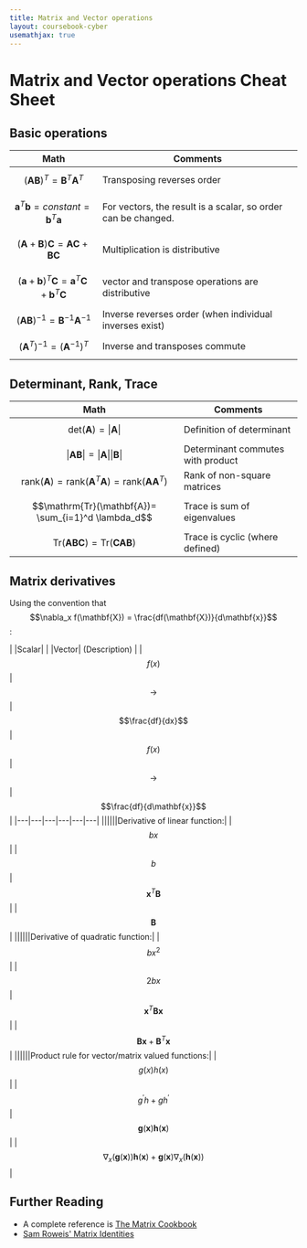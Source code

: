 ```yaml
---
title: Matrix and Vector operations
layout: coursebook-cyber
usemathjax: true
---
```


# Matrix and Vector operations Cheat Sheet

## Basic operations

|Math| Comments|
|---|---|
| $$(\mathbf{A}\mathbf{B})^T= \mathbf{B}^T\mathbf{A}^T$$ | Transposing reverses order|
| $$\mathbf{a}^T\mathbf{b} = constant = \mathbf{b}^T\mathbf{a}$$ | For vectors, the result is a scalar, so order can be changed. |
| $$(\mathbf{A} + \mathbf{B}) \mathbf{C}= \mathbf{A}\mathbf{C} + \mathbf{B}\mathbf{C}$$ | Multiplication is distributive |
| $$(\mathbf{a} + \mathbf{b})^T \mathbf{C} = \mathbf{a}^T \mathbf{C} + \mathbf{b}^T \mathbf{C}$$ | vector and transpose operations are distributive |
| $$(\mathbf{A}\mathbf{B})^{-1} = \mathbf{B}^{-1}\mathbf{A}^{-1} $$ | Inverse reverses order (when individual inverses exist) |
| $$(\mathbf{A}^T)^{-1} = (\mathbf{A}^{-1}) ^T $$ | Inverse and transposes commute |

## Determinant, Rank, Trace

|Math| Comments|
|---|---|
| $$\mathrm{det}(\mathbf{A})= \|\mathbf{A}\| $$ | Definition of determinant |
| $$\|\mathbf{A}\mathbf{B}\| = \|\mathbf{A}\| \|\mathbf{B}\| $$ | Determinant commutes with product |
| $$\mathrm{rank}(\mathbf{A})= \mathrm{rank}(\mathbf{A}^T\mathbf{A}) = \mathrm{rank}(\mathbf{A}\mathbf{A}^T) $$ | Rank of non-square matrices |
| $$\mathrm{Tr}(\mathbf{A})= \sum_{i=1}^d \lambda_d$$ | Trace is sum of eigenvalues |
| $$\mathrm{Tr}(\mathbf{A}\mathbf{B}\mathbf{C})= \mathrm{Tr}(\mathbf{C}\mathbf{A}\mathbf{B})$$ | Trace is cyclic (where defined) |

	
## Matrix derivatives

Using the convention that $$\nabla_x f(\mathbf{X}) = \frac{df(\mathbf{X})}{d\mathbf{x}}$$:

| |Scalar| | |Vector| (Description) |
|$$f(x)$$ | $$\to$$ | $$\frac{df}{dx}$$ | $$f(x)$$ | $$\to$$ | $$\frac{df}{d\mathbf{x}}$$|
|---|---|---|---|---|---|
||||||Derivative of linear function:|
|$$bx$$ | |$$b$$ |$$\mathbf{x}^T\mathbf{B}$$ | |$$\mathbf{B}$$ | 
||||||Derivative of quadratic function:|
|$$bx^2$$ | |$$2bx$$ |$$\mathbf{x}^T\mathbf{B}\mathbf{x}$$ | |$$ \mathbf{B}\mathbf{x} + \mathbf{B}^T\mathbf{x}$$ |
||||||Product rule for vector/matrix valued functions:|
|$$g(x)h(x)$$ | |$$g^\prime h + g h^\prime$$ |$$\mathbf{g}(\mathbf{x})\mathbf{h}(\mathbf{x})$$ | |$$\nabla_x (\mathbf{g}(\mathbf{x})) \mathbf{h}(\mathbf{x}) + \mathbf{g}(\mathbf{x}) \nabla_x (\mathbf{h}(\mathbf{x}))$$ |

## Further Reading

  * A complete reference is [The Matrix Cookbook](https://www.math.uwaterloo.ca/~hwolkowi/matrixcookbook.pdf)
* [Sam Roweis' Matrix Identities](http://robotics.caltech.edu/~sam/TechReports/extern_matrixids.pdf)
